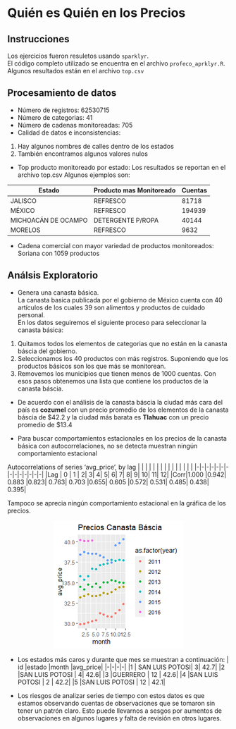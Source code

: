 # Quién es Quién en los Precios
## Instrucciones
Los ejercicios fueron resuletos usando `sparklyr`.   
El código completo utilizado se encuentra en el archivo `profeco_aprklyr.R`.  
Algunos resultados están en el archivo `top.csv`

## Procesamiento de datos
* Número de registros: 62530715
* Número de categorias: 41
* Número de cadenas monitoreadas: 705
* Calidad de datos e inconsistencias:
1. Hay algunos nombres de calles dentro de los estados
2. También encontramos algunos valores nulos

* Top producto monitoreado por estado: Los resultados se reportan en el archivo top.csv
Algunos ejemplos son:

|Estado|Producto mas Monitoreado|Cuentas|
|-|-|-|
|JALISCO|	REFRESCO|	81718|
|MÉXICO|	REFRESCO	|194939|
|MICHOACÁN DE OCAMPO|	DETERGENTE P/ROPA	|40144|
|MORELOS|	REFRESCO|	9632|

* Cadena comercial con mayor variedad de productos monitoreados: Soriana con 1059 productos


## Análsis Exploratorio
* Genera una canasta básica.  
La canasta basica publicada por el gobierno de México cuenta con 40 artículos de los cuales 39 son alimentos y productos de cuidado personal.  
En los datos seguiremos el siguiente proceso para seleccionar la canasta básica:  
1. Quitamos todos los elementos de categorias que no están en la canasta báscia del gobierno.
2. Seleccionamos los 40 productos con más registros. Suponiendo que los productos básicos son los que más se monitorean.
3. Removemos los municipios que tienen menos de 1000 cuentas.
Con esos pasos obtenemos una lista que contiene los productos de la canasta báscia.

* De acuerdo con el análisis de la canasta báscia la ciudad más cara del país es **cozumel** con un precio promedio de los elementos de la canasta báscia de $42.2 y la ciudad más barata es **Tlahuac** con un precio promedio de $13.4

* Para buscar comportamientos estacionales en los precios de la canasta básica con autocorrelaciones, no se detecta muestran ningún comportamiento estacional

Autocorrelations of series ‘avg_price’, by lag
| | | | | | | | | | | | | | |
|-|-|-|-|-|-|-|-|-|-|-|-|-|-|
|Lag  |  0 |    1 |    2|     3|     4|     5|     6|     7|     8|     9|    10|    11|    12|
|Corr|1.000 |0.942| 0.883 |0.823| 0.763| 0.703 |0.655| 0.605 |0.572| 0.531| 0.485| 0.438| 0.395|

Tampoco se aprecia ningún comportamiento estacional en la gráfica de los precios.
<p align="center">
<img src="canasta_plot.png">
</p>

* Los estados más caros y durante que mes se muestran a continuación:
| id |estado          |month |avg_price|
|-|-|-|-|
|1 | SAN LUIS POTOSI|     3|      42.7|
|2 |SAN LUIS POTOSI |     4|      42.6|
|3 |GUERRERO        |   12 |      42.6|
|4 |SAN LUIS POTOSI |    2 |      42.2|
|5 |SAN LUIS POTOSI |   12 |      42.1|

* Los riesgos de analizar series de tiempo con estos datos es que estamos observando cuentas de observaciones que se tomaron sin tener un patrón claro. Esto puede llevarnos a sesgos por aumentos de observaciones en algunos lugares y falta de revisión en otros lugares.
